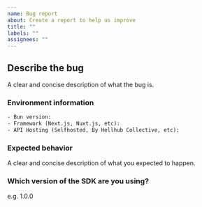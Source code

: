 ```yaml
---
name: Bug report
about: Create a report to help us improve
title: ""
labels: ""
assignees: ""
---
```


## Describe the bug

A clear and concise description of what the bug is.

### Environment information

```txt
- Bun version:
- Framework (Next.js, Nuxt.js, etc):
- API Hosting (Selfhosted, By Hellhub Collective, etc):
```

### Expected behavior

A clear and concise description of what you expected to happen.

### Which version of the SDK are you using?

e.g. 1.0.0
